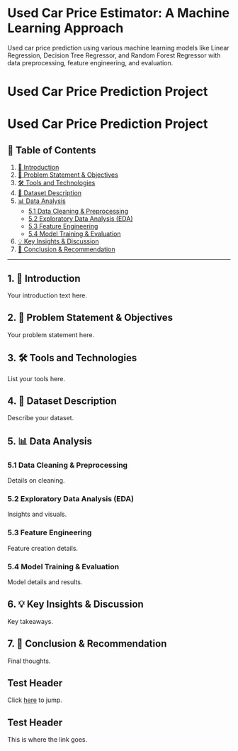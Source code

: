 # Used Car Price Estimator: A Machine Learning Approach
Used car price prediction using various machine learning models like Linear Regression, Decision Tree Regressor, and Random Forest Regressor with data preprocessing, feature engineering, and evaluation.

# Used Car Price Prediction Project

# Used Car Price Prediction Project

## 📑 Table of Contents
1. [📘 Introduction](#introduction)  
2. [📌 Problem Statement & Objectives](#problem-statement--objectives)  
3. [🛠️ Tools and Technologies](#tools-and-technologies)  
4. [📂 Dataset Description](#dataset-description)  
5. [📊 Data Analysis](#data-analysis)  
   - [5.1 Data Cleaning & Preprocessing](#data-cleaning--preprocessing)  
   - [5.2 Exploratory Data Analysis (EDA)](#exploratory-data-analysis-eda)  
   - [5.3 Feature Engineering](#feature-engineering)  
   - [5.4 Model Training & Evaluation](#model-training--evaluation)  
6. [💡 Key Insights & Discussion](#key-insights--discussion)  
7. [📃 Conclusion & Recommendation](#conclusion--recommendation)  

---

## 1. 📘 Introduction
Your introduction text here.

## 2. 📌 Problem Statement & Objectives
Your problem statement here.

## 3. 🛠️ Tools and Technologies
List your tools here.

## 4. 📂 Dataset Description
Describe your dataset.

## 5. 📊 Data Analysis

### 5.1 Data Cleaning & Preprocessing
Details on cleaning.

### 5.2 Exploratory Data Analysis (EDA)
Insights and visuals.

### 5.3 Feature Engineering
Feature creation details.

### 5.4 Model Training & Evaluation
Model details and results.

## 6. 💡 Key Insights & Discussion
Key takeaways.

## 7. 📃 Conclusion & Recommendation
Final thoughts.



## Test Header

Click [here](#introduction) to jump.

## Test Header
This is where the link goes.



